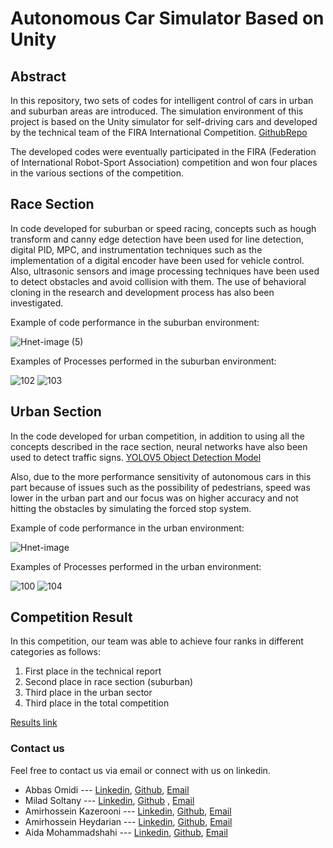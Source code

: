 
# Autonomous Car Simulator Based on Unity
## Abstract
In this repository, two sets of codes for intelligent control of cars in urban and suburban areas are introduced.
The simulation environment of this project is based on the Unity simulator for self-driving cars and developed by the technical team of the FIRA International Competition. [GithubRepo](https://github.com/AvisEngine/AVIS-Engine-Python-API)

The developed codes were eventually participated in the FIRA (Federation of International Robot-Sport Association) competition and won four places in the various sections of the competition.

## Race Section
In code developed for suburban or speed racing, concepts such as hough transform and canny edge detection have been used for line detection, digital PID, MPC, and instrumentation techniques such as the implementation of a digital encoder have been used for vehicle control. Also, ultrasonic sensors and image processing techniques have been used to detect obstacles and avoid collision with them. The use of behavioral cloning in the research and development process has also been investigated.

Example of code performance in the suburban environment:

![Hnet-image (5)](https://user-images.githubusercontent.com/61683254/125800652-3551d8c0-86e5-4af7-9b39-69f30346f94b.gif)




Examples of Processes performed in the suburban environment:

![102](https://user-images.githubusercontent.com/61683254/125802727-4a1de25a-7775-4671-85f8-cef16d98e5ff.png)
![103](https://user-images.githubusercontent.com/61683254/125802731-1e843ab5-8602-4960-a672-c3e51a9e6b06.png)





## Urban Section
In the code developed for urban competition, in addition to using all the concepts described in the race section, neural networks have also been used to detect traffic signs. [YOLOV5 Object Detection Model](https://github.com/ultralytics/yolov5)

Also, due to the more performance sensitivity of autonomous cars in this part because of issues such as the possibility of pedestrians, speed was lower in the urban part and our focus was on higher accuracy and not hitting the obstacles by simulating the forced stop system.

Example of code performance in the urban environment:

![Hnet-image](https://user-images.githubusercontent.com/61683254/125801130-e0462d19-6841-473e-9346-424c225c765d.gif)




Examples of Processes performed in the urban environment:

![100](https://user-images.githubusercontent.com/61683254/125802743-715f0bbf-ecac-4b1b-a1e4-009db2c7c7d4.png)
![104](https://user-images.githubusercontent.com/61683254/125802747-f303d43c-9c8d-4672-a53a-a9aa3d8600df.png)



## Competition Result
In this competition, our team was able to achieve four ranks in different categories as follows:

1. First place in the technical report
2. Second place in race section (suburban)
3. Third place in the urban sector
4. Third place in the total competition

[Results link](https://iran.firaworldcup.org/?leagues=autonomous-cars)

### Contact us
Feel free to contact us via email or connect with us on linkedin.

- Abbas Omidi --- [Linkedin](https://www.linkedin.com/in/abbasomidi77/), [Github](https://github.com/abbasomidi77), [Email](mailto:abbasomidi77@gmail.com)
- Milad Soltany --- [Linkedin](https://www.linkedin.com/in/milad-soltany/), [Github](https://github.com/miladsoltany) , [Email](mailto:soltany.m.99@gmail.com)
- Amirhossein Kazerooni ---  [Linkedin](https://www.linkedin.com/in/amirhossein477/), [Github](https://github.com/amirhossein-kz), [Email](mailto:Amirhossein477@gmail.com )
- Amirhossein Heydarian ---  [Linkedin](https://www.linkedin.com/in/amirhosseinh77/), [Github](https://github.com/amirhosseinh77), [Email](mailto:amirhossein4633@gmail.com )
- Aida Mohammadshahi ---  [Linkedin](https://www.linkedin.com/in/aida-mohammadshahi-9845861b3/), [Github](https://github.com/aidamohammadshahi), [Email](mailto:aidamoshahi@gmail.com)


